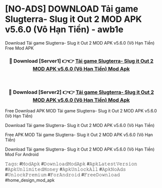 # [NO-ADS] DOWNLOAD Tải game Slugterra- Slug it Out 2 MOD APK v5.6.0 (Vô Hạn Tiền) - awb1e
Download Tải game Slugterra- Slug it Out 2 MOD APK v5.6.0 (Vô Hạn Tiền) Free Mod APK

<div align="center">
<h3>🔴 Download [Server1] 👉👉 <a href="https://apk-comot.site?title=Tải_game_Slugterra-_Slug_it_Out_2_MOD_APK_v5.6.0_(Vô_Hạn_Tiền)">Tải game Slugterra- Slug it Out 2 MOD APK v5.6.0 (Vô Hạn Tiền) Mod Apk</a></h3><br>

<h3>🔴 Download [Server2] 👉👉 <a href="https://apk-comot.site?title=Tải_game_Slugterra-_Slug_it_Out_2_MOD_APK_v5.6.0_(Vô_Hạn_Tiền)">Tải game Slugterra- Slug it Out 2 MOD APK v5.6.0 (Vô Hạn Tiền) Mod Apk</a></h3>
</div>


Free Download APK MOD Tải game Slugterra- Slug it Out 2 MOD APK v5.6.0 (Vô Hạn Tiền)

Download Tải game Slugterra- Slug it Out 2 MOD APK v5.6.0 (Vô Hạn Tiền) 

Free APK MOD Tải game Slugterra- Slug it Out 2 MOD APK v5.6.0 (Vô Hạn Tiền) 

Download Tải game Slugterra- Slug it Out 2 MOD APK v5.6.0 (Vô Hạn Tiền) Mod For Android

𝚃𝚊𝚐𝚜: #𝙼𝚘𝚍𝙰𝚙𝚔 #𝙳𝚘𝚠𝚗𝚕𝚘𝚊𝚍𝙼𝚘𝚍𝙰𝚙𝚔 #𝙰𝚙𝚔𝙻𝚊𝚝𝚎𝚜𝚝𝚅𝚎𝚛𝚜𝚒𝚘𝚗 #𝙰𝚙𝚔𝚄𝚗𝚕𝚒𝚖𝚒𝚝𝚎𝚍𝙼𝚘𝚗𝚎𝚢 #𝙰𝚙𝚔𝚄𝚗𝚕𝚘𝚌𝚔𝙰𝚕𝚕 #𝙰𝚙𝚔𝙽𝚘𝙰𝚍𝚜 #𝚄𝚗𝚕𝚘𝚌𝚔𝙿𝚛𝚎𝚖𝚒𝚞𝚖 #𝙵𝚘𝚛𝙰𝚗𝚍𝚛𝚘𝚒𝚍 #𝙵𝚛𝚎𝚎𝙳𝚘𝚠𝚗𝚕𝚘𝚊𝚍 #home_design_mod_apk